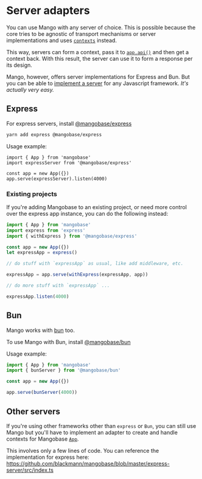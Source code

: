 # Server adapters

You can use Mango with any server of choice. This is possible because the core tries to be agnostic of transport mechanisms or server implementations and uses [`contexts`](/guide/context) instead.

This way, servers can form a context, pass it to [`app.api()`](/api/base/App#api) and then get a context back. With this result, the server can use it to form a response per its design.

Mango, however, offers server implementations for Express and Bun. But you can be able to [implement a server](#other-servers) for any Javascript framework. _It's actually very easy._

## Express

For express servers, install [@mangobase/express](https://www.npmjs.com/package/@mangobase/express)

```bash
yarn add express @mangobase/express
```

Usage example:

```javascript{2,5}
import { App } from 'mangobase'
import expressServer from '@mangobase/express'

const app = new App({})
app.serve(expressServer).listen(4000)
```

### Existing projects

If you're adding Mangobase to an existing project, or need more control over the express app instance, you can do the following instead:

```javascript
import { App } from 'mangobase'
import express from 'express'
import { withExpress } from '@mangobase/express'

const app = new App({})
let expressApp = express()

// do stuff with `expressApp` as usual, like add middleware, etc.

expressApp = app.serve(withExpress(expressApp, app))

// do more stuff with `expressApp` ...

expressApp.listen(4000)
```

## Bun

Mango works with [bun](https://bun.sh) too.

To use Mango with Bun, install [@mangobase/bun](https://www.npmjs.com/package/@mangobase/bun)

Usage example:

```typescript
import { App } from 'mangobase'
import { bunServer } from '@mangobase/bun'

const app = new App({})

app.serve(bunServer(4000))
```

## Other servers

If you're using other frameworks other than `express` or `Bun`, you can still use Mango but you'll have to implement an adapter to create and handle contexts for Mangobase [`App`](/api/base/App).

This involves only a few lines of code. You can reference the implementation for express here: https://github.com/blackmann/mangobase/blob/master/express-server/src/index.ts
